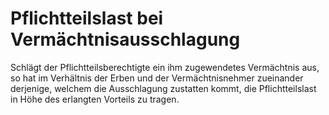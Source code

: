 # Pflichtteilslast bei Vermächtnisausschlagung

Schlägt der Pflichtteilsberechtigte ein ihm zugewendetes Vermächtnis aus, so hat im Verhältnis der Erben und der Vermächtnisnehmer zueinander derjenige, welchem die Ausschlagung zustatten kommt, die Pflichtteilslast in Höhe des erlangten Vorteils zu tragen.
